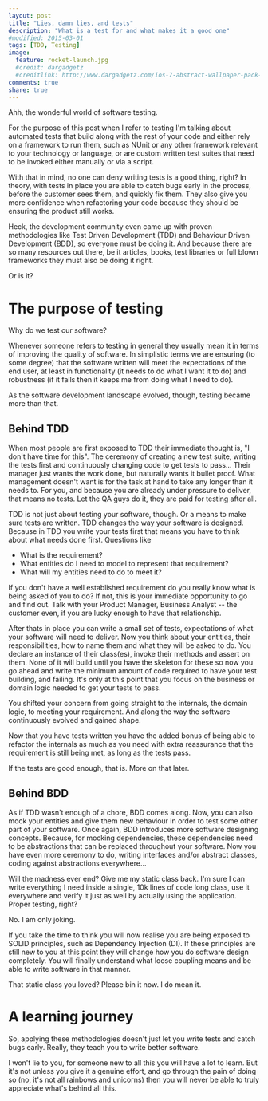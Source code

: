 ```yaml
---
layout: post
title: "Lies, damn lies, and tests"
description: "What is a test for and what makes it a good one"
#modified: 2015-03-01
tags: [TDD, Testing]
image:
  feature: rocket-launch.jpg
  #credit: dargadgetz
  #creditlink: http://www.dargadgetz.com/ios-7-abstract-wallpaper-pack-for-iphone-5-and-ipod-touch-retina/
comments: true
share: true
---
```


Ahh, the wonderful world of software testing.

For the purpose of this post when I refer to testing I'm talking about automated tests
that build along with the rest of your code and either rely on a framework to run them, such as NUnit or any other
framework relevant to your technology or language, or are custom written
test suites that need to be invoked either manually or via a script.

With that in mind, no one can deny writing tests is a good thing, right?
In theory, with tests in place you are able to catch bugs early in the process, before the customer sees them,
and quickly fix them. They also give you more confidence when refactoring your code because they should be
ensuring the product still works.

Heck, the development community even came up with proven methodologies like Test Driven Development (TDD) and
Behaviour Driven Development (BDD), so everyone must be doing it. And because there
are so many resources out there, be it articles, books, test libraries or full blown frameworks 
they must also be doing it right.

Or is it?

# The purpose of testing

Why do we test our software?

Whenever someone refers to testing in general they usually mean it in terms of
improving the quality of software. In simplistic terms we are ensuring (to some degree) that
 the software written will meet the expectations of the end user, at least in functionality
(it needs to do what I want it to do) and robustness (if it fails then it keeps me from doing what I need to do).

As the software development landscape evolved, though, testing became more than that.

## Behind TDD

When most people are first exposed to TDD their immediate thought is, "I don't have time for this".
The ceremony of creating a new test suite, writing the tests first and continuously changing code to get tests to pass...
Their manager just wants the work done, but naturally wants it bullet proof. What management doesn't want is for the
task at hand to take any longer than it needs to. For you, and because you are already under pressure to deliver, that means no tests.
Let the QA guys do it, they are paid for testing after all.

TDD is not just about testing your software, though. Or a means to make sure tests are written. TDD changes the way your software is designed.
Because in TDD you write your tests first that means you have to think about what needs done first. Questions like
* What is the requirement?
* What entities do I need to model to represent that requirement?
* What will my entities need to do to meet it?

If you don't have a well established requirement do you really know what is being asked of you to do? If not, this
is your immediate opportunity to go and find out. Talk with your Product Manager, Business Analyst -- the customer even, if
you are lucky enough to have that relationship.

After thats in place you can write a small set of tests, expectations of what your software
will need to deliver. Now you think about your entities, their responsibilities, how to name them and 
what they will be asked to do. You declare an instance of their class(es), invoke their methods and assert on them.
None of it will build until you have the skeleton for these so now you go ahead and write
the minimum amount of code required to have your test building, and failing.
It's only at this point that you focus on the business or domain logic needed to get your tests to pass.

You shifted your concern from going straight to the internals, the domain logic, to meeting your requirement.
And along the way the software continuously evolved and gained shape. 

Now that you have tests written you have the added bonus of being able to refactor the internals as much as you need
with extra reassurance that the requirement is still being met, as long as the tests pass.

If the tests are good enough, that is. More on that later.

## Behind BDD

As if TDD wasn't enough of a chore, BDD comes along. Now, you can also mock your entities and give them
new behaviour in order to test some other part of your software.
Once again, BDD introduces more software designing concepts. Because, for mocking dependencies, these 
dependencies need to be abstractions that can be replaced throughout your software. Now you have even
more ceremony to do, writing interfaces and/or abstract classes, coding against abstractions everywhere...

Will the madness ever end? Give me my static class back. I'm sure I can write everything I need inside
a single, 10k lines of code long class, use it everywhere and verify it just as well by actually using the application. 
Proper testing, right?

No. I am only joking.

If you take the time to think you will now realise you are being exposed to SOLID principles, 
such as Dependency Injection (DI). If these
principles are still new to you at this point they will change how you do software design completely. You
will finally understand what loose coupling means and be able to write software in that manner.

That static class you loved? Please bin it now. I do mean it.

# A learning journey

So, applying these methodologies doesn't just let you write tests and catch bugs early. Really,
they teach you to write better software.

I won't lie to you, for someone new to all this you will have a lot to learn. But it's not unless
you give it a genuine effort, and go through the pain of doing so (no, it's not all rainbows and unicorns)
then you will never be able to truly appreciate what's behind all this.
